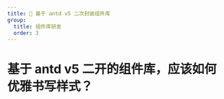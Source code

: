 ```yaml
---
title: 🚧 基于 antd v5 二次封装组件库
group:
  title: 组件库研发
  order: 3
---
```


# 基于 antd v5 二开的组件库，应该如何优雅书写样式？
